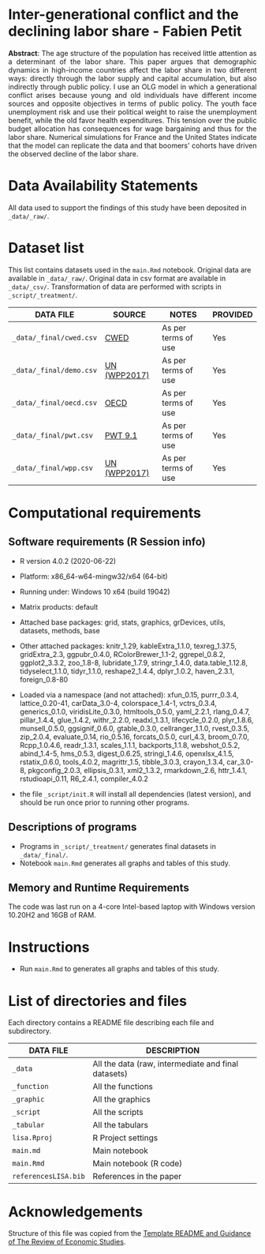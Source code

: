 # Inter-generational conflict and the declining labor share - Fabien Petit

<p align="justify"><b>Abstract</b>: The age structure of the population has received little attention as a determinant of the labor share. This paper argues that demographic dynamics in high-income countries affect the labor share in two different ways: directly through the labor supply and capital accumulation, but also indirectly through public policy. I use an OLG model in which a generational conflict arises because young and old individuals have different income sources and opposite objectives in terms of public policy. The youth face unemployment risk and use their political weight to raise the unemployment benefit, while the old favor health expenditures. This tension over the public budget allocation has consequences for wage bargaining and thus for the labor share. Numerical simulations for France and the United States indicate that the model can replicate the data and that boomers' cohorts have driven the observed decline of the labor share.</p>

# Data Availability Statements

All data used to support the findings of this study have been deposited in `_data/_raw/`.

# Dataset list

This list contains datasets used in the `main.Rmd` notebook. Original data are available in `_data/_raw/`. Original data in csv format are available in `_data/_csv/`. Transformation of data are performed with scripts in `_script/_treatment/`.

| DATA FILE               | SOURCE                    | NOTES               | PROVIDED |
| ----------------------- | ------------------------- | ------------------- | -------- |
| `_data/_final/cwed.csv`  | [CWED](http://cwed2.org/) | As per terms of use | Yes      |
| `_data/_final/demo.csv`  | [UN (WPP2017)](https://population.un.org/wpp/) | As per terms of use | Yes      |
| `_data/_final/oecd.csv`  | [OECD](https://data.oecd.org/) | As per terms of use | Yes      |
| `_data/_final/pwt.csv`   | [PWT 9.1](https://www.rug.nl/ggdc/productivity/pwt/) | As per terms of use | Yes      |
| `_data/_final/wpp.csv`   | [UN (WPP2017)](https://population.un.org/wpp/) | As per terms of use | Yes      |

# Computational requirements

## Software requirements (R Session info)

- R version 4.0.2 (2020-06-22)
- Platform: x86_64-w64-mingw32/x64 (64-bit)
- Running under: Windows 10 x64 (build 19042)

- Matrix products: default

- Attached base packages: grid, stats, graphics, grDevices, utils, datasets, methods, base     
- Other attached packages: knitr_1.29, kableExtra_1.1.0, texreg_1.37.5, gridExtra_2.3, ggpubr_0.4.0, RColorBrewer_1.1-2, ggrepel_0.8.2, ggplot2_3.3.2, zoo_1.8-8, lubridate_1.7.9, stringr_1.4.0, data.table_1.12.8, tidyselect_1.1.0, tidyr_1.1.0, reshape2_1.4.4, dplyr_1.0.2, haven_2.3.1, foreign_0.8-80    
- Loaded via a namespace (and not attached): xfun_0.15, purrr_0.3.4, lattice_0.20-41, carData_3.0-4, colorspace_1.4-1, vctrs_0.3.4, generics_0.1.0, viridisLite_0.3.0, htmltools_0.5.0, yaml_2.2.1, rlang_0.4.7, pillar_1.4.4, glue_1.4.2, withr_2.2.0, readxl_1.3.1, lifecycle_0.2.0, plyr_1.8.6, munsell_0.5.0, ggsignif_0.6.0, gtable_0.3.0, cellranger_1.1.0, rvest_0.3.5, zip_2.0.4, evaluate_0.14, rio_0.5.16, forcats_0.5.0, curl_4.3, broom_0.7.0, Rcpp_1.0.4.6, readr_1.3.1, scales_1.1.1, backports_1.1.8, webshot_0.5.2, abind_1.4-5, hms_0.5.3, digest_0.6.25, stringi_1.4.6, openxlsx_4.1.5, rstatix_0.6.0, tools_4.0.2, magrittr_1.5, tibble_3.0.3, crayon_1.3.4, car_3.0-8, pkgconfig_2.0.3, ellipsis_0.3.1, xml2_1.3.2, rmarkdown_2.6, httr_1.4.1, rstudioapi_0.11, R6_2.4.1, compiler_4.0.2

- the file `_script/init.R` will install all dependencies (latest version), and should be run once prior to running other programs.

## Descriptions of programs

- Programs in `_script/_treatment/` generates final datasets in `_data/_final/`.
- Notebook `main.Rmd` generates all graphs and tables of this study.

## Memory and Runtime Requirements

The code was last run on a 4-core Intel-based laptop with Windows version 10.20H2 and 16GB of RAM.

# Instructions

- Run `main.Rmd` to generates all graphs and tables of this study.

# List of directories and files

Each directory contains a README file describing each file and subdirectory.

| DATA FILE               | DESCRIPTION                                                    |
| ----------------------- | -------------------------------------------------------------- |
| `_data`                 | All the data (raw, intermediate and final datasets) |
| `_function`             | All the functions |
| `_graphic`              | All the graphics |
| `_script`               | All the scripts |
| `_tabular`              | All the tabulars |
| `lisa.Rproj`            | R Project settings |
| `main.md`               | Main notebook |
| `main.Rmd`              | Main notebook (R code) |
| `referencesLISA.bib`    | References in the paper|

# Acknowledgements

Structure of this file was copied from the [Template README and Guidance of The Review of Economic Studies](https://restud.github.io/data-editor/template-README/).
